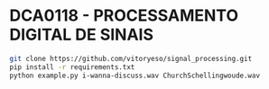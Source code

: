 # DCA0118 -  PROCESSAMENTO DIGITAL DE SINAIS

```bash
git clone https://github.com/vitoryeso/signal_processing.git
pip install -r requirements.txt
python example.py i-wanna-discuss.wav ChurchSchellingwoude.wav
